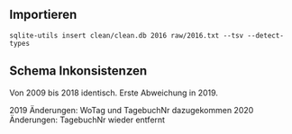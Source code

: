 ## Importieren
```
sqlite-utils insert clean/clean.db 2016 raw/2016.txt --tsv --detect-types
```

## Schema Inkonsistenzen
Von 2009 bis 2018 identisch. Erste Abweichung in 2019. 

2019 Änderungen: WoTag und TagebuchNr dazugekommen
2020 Änderungen: TagebuchNr wieder entfernt